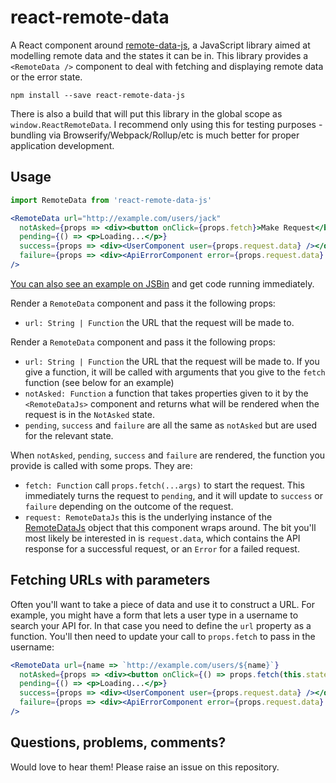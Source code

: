 # react-remote-data

A React component around [remote-data-js](https://github.com/jackfranklin/remote-data-js), a JavaScript library aimed at modelling remote data and the states it can be in. This library provides a `<RemoteData />` component to deal with fetching and displaying remote data or the error state.

```
npm install --save react-remote-data-js
```

There is also a build that will put this library in the global scope as `window.ReactRemoteData`. I recommend only using this for testing purposes - bundling via Browserify/Webpack/Rollup/etc is much better for proper application development.

## Usage

```jsx
import RemoteData from 'react-remote-data-js'

<RemoteData url="http://example.com/users/jack"
  notAsked={props => <div><button onClick={props.fetch}>Make Request</button></div>}
  pending={() => <p>Loading...</p>}
  success={props => <div><UserComponent user={props.request.data} /></div>}
  failure={props => <div><ApiErrorComponent error={props.request.data} /></div>}
/>
```

[You can also see an example on JSBin](http://jsbin.com/hucafupilo/edit?js,output) and get code running immediately.

Render a `RemoteData` component and pass it the following props:

- `url: String | Function` the URL that the request will be made to.

Render a `RemoteData` component and pass it the following props:

- `url: String | Function` the URL that the request will be made to. If you give a function, it will be called with arguments that you give to the `fetch` function (see below for an example)
- `notAsked: Function` a function that takes properties given to it by the `<RemoteDataJs>` component and returns what will be rendered when the request is in the `NotAsked` state.
- `pending`, `success` and `failure` are all the same as `notAsked` but are used for the relevant state.

When `notAsked`, `pending`, `success` and `failure` are rendered, the function you provide is called with some props. They are:

- `fetch: Function` call `props.fetch(...args)` to start the request. This immediately turns the request to `pending`, and it will update to `success` or `failure` depending on the outcome of the request.
- `request: RemoteDataJs` this is the underlying instance of the [RemoteDataJs](https://github.com/jackfranklin/remote-data-js) object that this component wraps around. The bit you'll most likely be interested in is `request.data`, which contains the API response for a successful request, or an `Error` for a failed request.

## Fetching URLs with parameters

Often you'll want to take a piece of data and use it to construct a URL. For example, you might have a form that lets a user type in a username to search your API for. In that case you need to define the `url` property as a function. You'll then need to update your call to `props.fetch` to pass in the username:

```jsx
<RemoteData url={name => `http://example.com/users/${name}`}
  notAsked={props => <div><button onClick={() => props.fetch(this.state.userName)}>Make Request</button></div>}
  pending={() => <p>Loading...</p>}
  success={props => <div><UserComponent user={props.request.data} /></div>}
  failure={props => <div><ApiErrorComponent error={props.request.data} /></div>}
/>
```

## Questions, problems, comments?

Would love to hear them! Please raise an issue on this repository.
